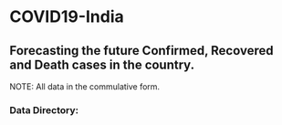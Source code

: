 # COVID19-India
## Forecasting the future Confirmed, Recovered and Death cases in the country.
NOTE: All data in the commulative form.

### Data Directory:
